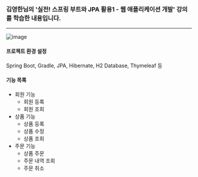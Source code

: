 ### 김영한님의 '실전! 스프링 부트와 JPA 활용1 - 웹 애플리케이션 개발' 강의를 학습한 내용입니다.
----------------------------------------------------------------------------------------------
![image](https://github.com/GoJuhyeong/study2/assets/131730387/03509e8f-84a9-4163-a27c-881f2152a73f)
#### 프로젝트 환경 설정
Spring Boot, Gradle, JPA, Hibernate, H2 Database, Thymeleaf 등
#### 기능 목록
* 회원 기능
  * 회원 등록
  * 회원 조회
* 상품 기능
  * 상품 등록
  * 상품 수정
  * 상품 조회
* 주문 기능
  * 상품 주문
  * 주문 내역 조회
  * 주문 취소
